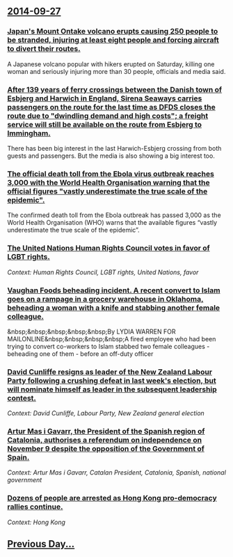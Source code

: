 ## [2014-09-27](/news/2014/09/27/index.md)

### [Japan's Mount Ontake volcano erupts causing 250 people to be stranded, injuring at least eight people and forcing aircraft to divert their routes. ](/news/2014/09/27/japan-s-mount-ontake-volcano-erupts-causing-250-people-to-be-stranded-injuring-at-least-eight-people-and-forcing-aircraft-to-divert-their-r.md)
A Japanese volcano popular with hikers erupted on Saturday, killing one woman and seriously injuring more than 30 people, officials and media said.

### [After 139 years of ferry crossings between the Danish town of Esbjerg and Harwich in England, Sirena Seaways carries passengers on the route for the last time as DFDS closes the route due to "dwindling demand and high costs"; a freight service will still be available on the route from Esbjerg to Immingham. ](/news/2014/09/27/after-139-years-of-ferry-crossings-between-the-danish-town-of-esbjerg-and-harwich-in-england-sirena-seaways-carries-passengers-on-the-route.md)
There has been big interest in the last Harwich-Esbjerg crossing from both guests and passengers. But the media is also showing a big interest too.

### [The official death toll from the Ebola virus outbreak reaches 3,000 with the World Health Organisation warning that the official figures "vastly underestimate the true scale of the epidemic". ](/news/2014/09/27/the-official-death-toll-from-the-ebola-virus-outbreak-reaches-3-000-with-the-world-health-organisation-warning-that-the-official-figures-va.md)
The confirmed death toll from the Ebola outbreak has passed 3,000 as the World Health Organisation (WHO) warns that the available figures “vastly underestimate the true scale of the epidemic”.

### [The United Nations Human Rights Council votes in favor of LGBT rights. ](/news/2014/09/27/the-united-nations-human-rights-council-votes-in-favor-of-lgbt-rights.md)
_Context: Human Rights Council, LGBT rights, United Nations, favor_

### [Vaughan Foods beheading incident. A recent convert to Islam goes on a rampage in a grocery warehouse in Oklahoma, beheading a woman with a knife and stabbing another female colleague. ](/news/2014/09/27/vaughan-foods-beheading-incident-a-recent-convert-to-islam-goes-on-a-rampage-in-a-grocery-warehouse-in-oklahoma-beheading-a-woman-with-a-k.md)
&amp;nbsp;&amp;nbsp;&amp;nbsp;&amp;nbsp;&amp;nbsp;By LYDIA WARREN FOR MAILONLINE&amp;nbsp;&amp;nbsp;&amp;nbsp;&amp;nbsp;A fired employee who had been trying to convert co-workers to Islam stabbed two female colleagues - beheading one of them - before an off-duty officer

### [David Cunliffe resigns as leader of the New Zealand Labour Party following a crushing defeat in last week's election, but will nominate himself as leader in the subsequent leadership contest. ](/news/2014/09/27/david-cunliffe-resigns-as-leader-of-the-new-zealand-labour-party-following-a-crushing-defeat-in-last-week-s-election-but-will-nominate-hims.md)
_Context: David Cunliffe, Labour Party, New Zealand general election_

### [Artur Mas i Gavarr, the President of the Spanish region of Catalonia, authorises a referendum on independence on November 9 despite the opposition of the Government of Spain. ](/news/2014/09/27/artur-mas-i-gavarro-the-president-of-the-spanish-region-of-catalonia-authorises-a-referendum-on-independence-on-november-9-despite-the-opp.md)
_Context: Artur Mas i Gavarr, Catalan President, Catalonia, Spanish, national government_

### [Dozens of people are arrested as Hong Kong pro-democracy rallies continue. ](/news/2014/09/27/dozens-of-people-are-arrested-as-hong-kong-pro-democracy-rallies-continue.md)
_Context: Hong Kong_

## [Previous Day...](/news/2014/09/26/index.md)

